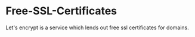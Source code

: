 # Free-SSL-Certificates
Let's encrypt is a service which lends out free ssl certificates for domains. 
